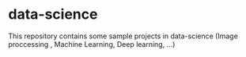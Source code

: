 # data-science
This repository contains some sample projects in data-science (Image proccessing , Machine Learning, Deep learning, ...)
